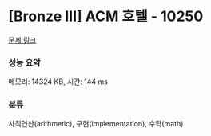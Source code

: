 # [Bronze III] ACM 호텔 - 10250 

[문제 링크](https://www.acmicpc.net/problem/10250) 

### 성능 요약

메모리: 14324 KB, 시간: 144 ms

### 분류

사칙연산(arithmetic), 구현(implementation), 수학(math)

